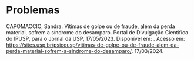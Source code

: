 # Problemas

CAPOMACCIO, Sandra. Vítimas de golpe ou de fraude, além da perda material, sofrem a síndrome do desamparo. Portal de Divulgação Científica do IPUSP, para o Jornal da USP, 17/05/2023. Disponível em: <URL>. Acesso em: https://sites.usp.br/psicousp/vitimas-de-golpe-ou-de-fraude-alem-da-perda-material-sofrem-a-sindrome-do-desamparo/. 17/03/2024.
